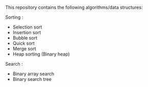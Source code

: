 This repository contains the following algorithms/data structures:

Sorting :
* Selection sort
* Insertion sort
* Bubble sort
* Quick sort
* Merge sort
* Heap sorting (Binary heap)

Search :
* Binary array search
* Binary search tree